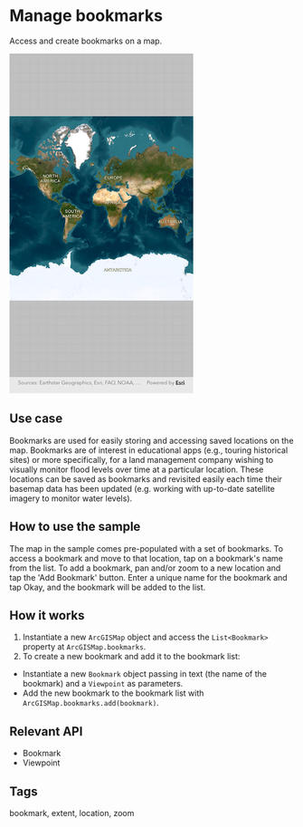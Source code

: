 # Manage bookmarks

Access and create bookmarks on a map.

![Image of manage bookmarks](manage_bookmarks.png)

## Use case

Bookmarks are used for easily storing and accessing saved locations on the map. Bookmarks are of interest in educational apps (e.g., touring historical sites) or more specifically, for a land management company wishing to visually monitor flood levels over time at a particular location. These locations can be saved as bookmarks and revisited easily each time their basemap data has been updated (e.g. working with up-to-date satellite imagery to monitor water levels).

## How to use the sample

The map in the sample comes pre-populated with a set of bookmarks. To access a bookmark and move to that location, tap on a bookmark's name from the list. To add a bookmark, pan and/or zoom to a new location and tap the 'Add Bookmark' button. Enter a unique name for the bookmark and tap Okay, and the bookmark will be added to the list.

## How it works

1. Instantiate a new `ArcGISMap` object and access the `List<Bookmark>` property at `ArcGISMap.bookmarks`.
2. To create a new bookmark and add it to the bookmark list:
  - Instantiate a new `Bookmark` object passing in text (the name of the bookmark) and a `Viewpoint` as parameters.
  - Add the new bookmark to the bookmark list with `ArcGISMap.bookmarks.add(bookmark)`.

## Relevant API

* Bookmark
* Viewpoint

## Tags

bookmark, extent, location, zoom
